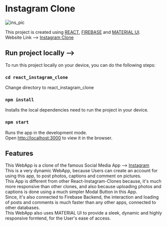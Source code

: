 # Instagram Clone
![ins_pic](https://user-images.githubusercontent.com/65843257/123500818-5d913780-d65e-11eb-8396-c4e0dc42b824.jpg)

This project is created using [REACT](https://reactjs.org/), [FIREBASE](https://firebase.google.com/) and [MATERIAL UI](https://material-ui.com/).<br>
Website Link --> [Instagram Clone](https://aman-instagram-clone.web.app/)

## Run project locally -->

To run this project locally on your device, you can do the following steps: <br>

### `cd react_instagram_clone`
Change directory to react_instagram_clone

### `npm install`
Installs the local dependencies need to run the project in your device.

### `npm start`

Runs the app in the development mode.\
Open [http://localhost:3000](http://localhost:3000) to view it in the browser.

## Features
This WebApp is a clone of the famous Social Media App --> [Instagram](https://instagram.com/) <br>
This is a very dynamic WebApp, because Users can create an account for using this app, to post photos, captions and comment on pictures.<br>
This App is different from other React-Instagram-Clones because, it's much more responsive than other clones, and also because uploading photos and captions is done using a much simpler Modal Button in this App.<br>
Since, it's also connected to Firebase Backend, the interaction and loading of posts and comments is much faster than any other apps, connected to other databases.<br>
This WebApp also uses MATERIAL UI to provide a sleek, dynamic and highly responsive forntend, for the User's ease of access.
